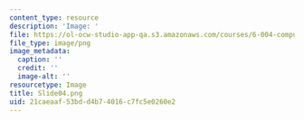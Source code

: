 ```yaml
---
content_type: resource
description: 'Image: '
file: https://ol-ocw-studio-app-qa.s3.amazonaws.com/courses/6-004-computation-structures-spring-2017/21caeaaf53bdd4b74016c7fc5e0260e2_Slide04.png
file_type: image/png
image_metadata:
  caption: ''
  credit: ''
  image-alt: ''
resourcetype: Image
title: Slide04.png
uid: 21caeaaf-53bd-d4b7-4016-c7fc5e0260e2
---
```

